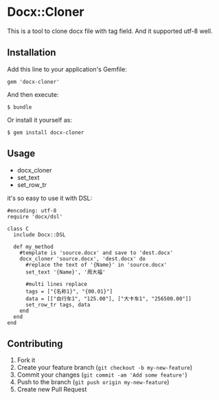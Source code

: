 # Docx::Cloner

This is a tool to clone docx file with tag field. And it supported utf-8 well.

## Installation

Add this line to your application's Gemfile:

    gem 'docx-cloner'

And then execute:

    $ bundle

Or install it yourself as:

    $ gem install docx-cloner

## Usage
* docx_cloner
* set_text
* set_row_tr

it's so easy to use it with DSL:

    #encoding: utf-8
    require 'docx/dsl'

    class C
      include Docx::DSL

      def my_method
        #template is 'source.docx' and save to 'dest.docx'
        docx_cloner 'source.docx', 'dest.docx' do
          #replace the text of '{Name}' in 'source.docx'
          set_text '{Name}', '周大福'

          #multi lines replace
          tags = ["{名称1}", "{00.01}"]
          data = [["自行车1", "125.00"], ["大卡车1", "256500.00"]]
          set_row_tr tags, data
        end
      end
    end

## Contributing

1. Fork it
2. Create your feature branch (`git checkout -b my-new-feature`)
3. Commit your changes (`git commit -am 'Add some feature'`)
4. Push to the branch (`git push origin my-new-feature`)
5. Create new Pull Request
